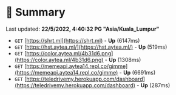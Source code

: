 # 📖 Summary
Last updated: **22/5/2022, 4:40:32 PG "Asia/Kuala_Lumpur"**

- `GET` [https://shrt.ml](https://shrt.ml) - **Up** (6147ms)
- `GET` [https://hst.aytea.ml/](https://hst.aytea.ml/) - **Up** (519ms)
- `GET` [https://color.aytea.ml/4b31d6.png](https://color.aytea.ml/4b31d6.png) - **Up** (1308ms)
- `GET` [https://memeapi.aytea14.repl.co/gimme](https://memeapi.aytea14.repl.co/gimme) - **Up** (6691ms)
- `GET` [https://teledrivemy.herokuapp.com/dashboard](https://teledrivemy.herokuapp.com/dashboard) - **Up** (287ms)
